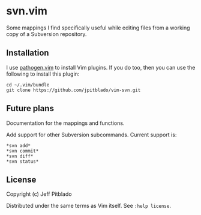 # svn.vim

Some mappings I find specifically useful while editing files from a working
copy of a Subversion repository.

## Installation

I use [pathogen.vim](https://github.com/tpope/vim-pathogen)
to install Vim plugins.
If you do too, then you can use the following to install this plugin:

```
cd ~/.vim/bundle
git clone https://github.com/jpitblado/vim-svn.git
```

## Future plans

Documentation for the mappings and functions.

Add support for other Subversion subcommands.
Current support is:

	*svn add*
	*svn commit*
	*svn diff*
	*svn status*

## License

Copyright (c) Jeff Pitblado

Distributed under the same terms as Vim itself.  See `:help license`.

